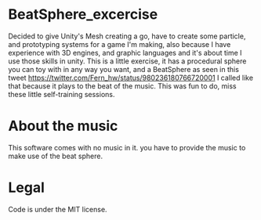 # BeatSphere_excercise
Decided to give Unity's Mesh creating a go, have to create some particle, and prototyping systems for a game I'm making, also because I have experience with 3D engines, and graphic languages and it's about time I use those skills in unity. This is a little exercise, it has a procedural sphere you can toy with in any way you want, and a BeatSphere as seen in this tweet https://twitter.com/Fern_hw/status/980236180766720001 I called like that because it plays to the beat of the music. This was fun to do, miss these little self-training sessions.

# About the music

This software comes with no music in it. you have to provide the music to make use of the beat sphere.

# Legal

Code is under the MIT license.

